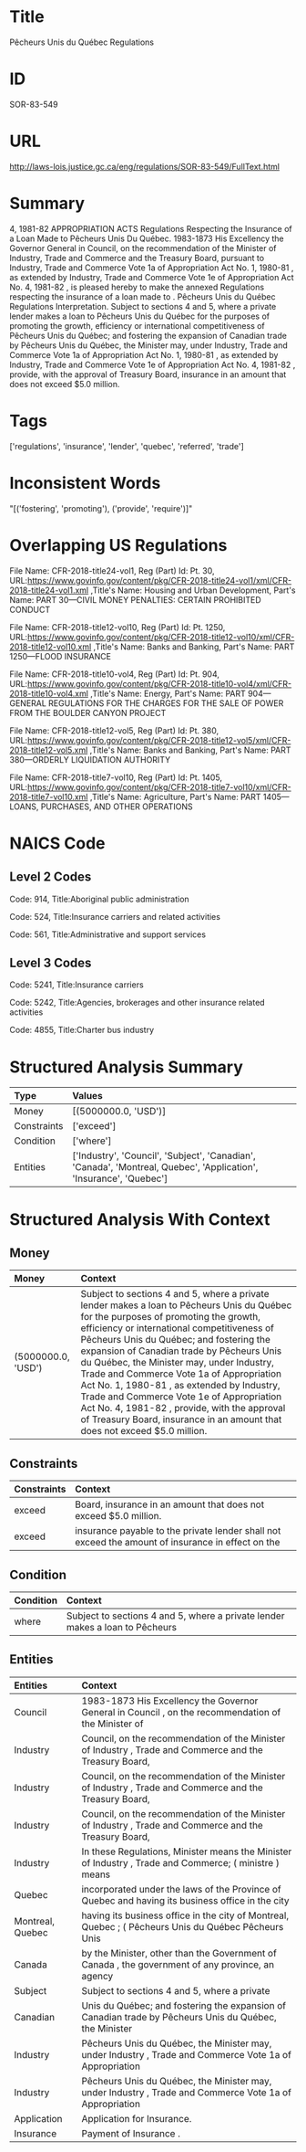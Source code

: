# Title
Pêcheurs Unis du Québec Regulations


# ID
SOR-83-549

# URL
http://laws-lois.justice.gc.ca/eng/regulations/SOR-83-549/FullText.html


# Summary
4, 1981-82 APPROPRIATION ACTS Regulations Respecting the Insurance of a Loan Made to Pêcheurs Unis Du Québec.
1983-1873 His Excellency the Governor General in Council, on the recommendation of the Minister of Industry, Trade and Commerce and the Treasury Board, pursuant to Industry, Trade and Commerce Vote 1a of  Appropriation Act No. 1, 1980-81 , as extended by Industry, Trade and Commerce Vote 1e of  Appropriation Act No. 4, 1981-82 , is pleased hereby to make the annexed  Regulations respecting the insurance of a loan made to  .
Pêcheurs Unis du Québec Regulations Interpretation.
Subject to sections 4 and 5, where a private lender makes a loan to Pêcheurs Unis du Québec for the purposes of promoting the growth, efficiency or international competitiveness of Pêcheurs Unis du Québec; and fostering the expansion of Canadian trade by Pêcheurs Unis du Québec, the Minister may, under Industry, Trade and Commerce Vote 1a of  Appropriation Act No. 1, 1980-81 , as extended by Industry, Trade and Commerce Vote 1e of  Appropriation Act No. 4, 1981-82 , provide, with the approval of Treasury Board, insurance in an amount that does not exceed $5.0 million.


# Tags
['regulations', 'insurance', 'lender', 'quebec', 'referred', 'trade']


# Inconsistent Words
"[('fostering', 'promoting'), ('provide', 'require')]"


# Overlapping US Regulations
File Name: CFR-2018-title24-vol1, Reg (Part) Id: Pt. 30, URL:https://www.govinfo.gov/content/pkg/CFR-2018-title24-vol1/xml/CFR-2018-title24-vol1.xml
,Title's Name: Housing and Urban Development, Part's Name: PART 30—CIVIL MONEY PENALTIES: CERTAIN PROHIBITED CONDUCT

File Name: CFR-2018-title12-vol10, Reg (Part) Id: Pt. 1250, URL:https://www.govinfo.gov/content/pkg/CFR-2018-title12-vol10/xml/CFR-2018-title12-vol10.xml
,Title's Name: Banks and Banking, Part's Name: PART 1250—FLOOD INSURANCE

File Name: CFR-2018-title10-vol4, Reg (Part) Id: Pt. 904, URL:https://www.govinfo.gov/content/pkg/CFR-2018-title10-vol4/xml/CFR-2018-title10-vol4.xml
,Title's Name: Energy, Part's Name: PART 904—GENERAL REGULATIONS FOR THE CHARGES FOR THE SALE OF POWER FROM THE BOULDER CANYON PROJECT

File Name: CFR-2018-title12-vol5, Reg (Part) Id: Pt. 380, URL:https://www.govinfo.gov/content/pkg/CFR-2018-title12-vol5/xml/CFR-2018-title12-vol5.xml
,Title's Name: Banks and Banking, Part's Name: PART 380—ORDERLY LIQUIDATION AUTHORITY

File Name: CFR-2018-title7-vol10, Reg (Part) Id: Pt. 1405, URL:https://www.govinfo.gov/content/pkg/CFR-2018-title7-vol10/xml/CFR-2018-title7-vol10.xml
,Title's Name: Agriculture, Part's Name: PART 1405—LOANS, PURCHASES, AND OTHER OPERATIONS




# NAICS Code
## Level 2 Codes
Code: 914, Title:Aboriginal public administration

Code: 524, Title:Insurance carriers and related activities

Code: 561, Title:Administrative and support services




## Level 3 Codes
Code: 5241, Title:Insurance carriers

Code: 5242, Title:Agencies, brokerages and other insurance related activities

Code: 4855, Title:Charter bus industry







# Structured Analysis Summary
| Type        | Values                                                                                                             |
|:------------|:-------------------------------------------------------------------------------------------------------------------|
| Money       | [(5000000.0, 'USD')]                                                                                               |
| Constraints | ['exceed']                                                                                                         |
| Condition   | ['where']                                                                                                          |
| Entities    | ['Industry', 'Council', 'Subject', 'Canadian', 'Canada', 'Montreal, Quebec', 'Application', 'Insurance', 'Quebec'] |


# Structured Analysis With Context
 


## Money
| Money              | Context                                                                                                                                                                                                                                                                                                                                                                                                                                                                                                                                                                                        |
|:-------------------|:-----------------------------------------------------------------------------------------------------------------------------------------------------------------------------------------------------------------------------------------------------------------------------------------------------------------------------------------------------------------------------------------------------------------------------------------------------------------------------------------------------------------------------------------------------------------------------------------------|
| (5000000.0, 'USD') | Subject to sections 4 and 5, where a private lender makes a loan to Pêcheurs Unis du Québec for the purposes of promoting the growth, efficiency or international competitiveness of Pêcheurs Unis du Québec; and fostering the expansion of Canadian trade by Pêcheurs Unis du Québec, the Minister may, under Industry, Trade and Commerce Vote 1a of  Appropriation Act No. 1, 1980-81 , as extended by Industry, Trade and Commerce Vote 1e of  Appropriation Act No. 4, 1981-82 , provide, with the approval of Treasury Board, insurance in an amount that does not exceed $5.0 million. |


## Constraints
| Constraints   | Context                                                                                           |
|:--------------|:--------------------------------------------------------------------------------------------------|
| exceed        | Board, insurance in an amount that does not exceed  $5.0 million.                                 |
| exceed        | insurance payable to the private lender shall not exceed the amount of insurance in effect on the |


## Condition
| Condition   | Context                                                                       |
|:------------|:------------------------------------------------------------------------------|
| where       | Subject to sections 4 and 5,  where a private lender makes a loan to Pêcheurs |


## Entities
| Entities         | Context                                                                                                  |
|:-----------------|:---------------------------------------------------------------------------------------------------------|
| Council          | 1983-1873 His Excellency the Governor General in  Council , on the recommendation of the Minister of     |
| Industry         | Council, on the recommendation of the Minister of Industry , Trade and Commerce and the Treasury Board,  |
| Industry         | Council, on the recommendation of the Minister of Industry , Trade and Commerce and the Treasury Board,  |
| Industry         | Council, on the recommendation of the Minister of Industry , Trade and Commerce and the Treasury Board,  |
| Industry         | In these Regulations, Minister  means the Minister of  Industry , Trade and Commerce; ( ministre ) means |
| Quebec           | incorporated under the laws of the Province of Quebec and having its business office in the city         |
| Montreal, Quebec | having its business office in the city of Montreal, Quebec ; ( Pêcheurs Unis du Québec Pêcheurs Unis     |
| Canada           | by the Minister, other than the Government of Canada , the government of any province, an agency         |
| Subject          | Subject to sections 4 and 5, where a private                                                             |
| Canadian         | Unis du Québec; and fostering the expansion of Canadian trade by Pêcheurs Unis du Québec, the Minister   |
| Industry         | Pêcheurs Unis du Québec, the Minister may, under Industry , Trade and Commerce Vote 1a of Appropriation  |
| Industry         | Pêcheurs Unis du Québec, the Minister may, under Industry , Trade and Commerce Vote 1a of Appropriation  |
| Application      | Application  for Insurance.                                                                              |
| Insurance        | Payment of  Insurance .                                                                                  |


